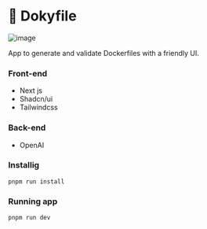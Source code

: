 # 🐋 Dokyfile

![image](https://github.com/user-attachments/assets/943800bc-6a45-44be-8cbd-39295eec119f)

App to generate and validate Dockerfiles with a friendly UI.

### Front-end
* Next js
* Shadcn/ui
* Tailwindcss
 
### Back-end
* OpenAI

### Installig

```
pnpm run install
```

### Running app

```
pnpm run dev
```
